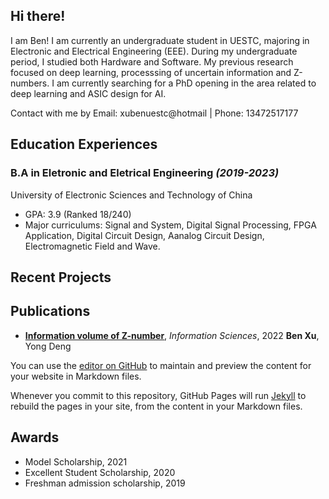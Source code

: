 ## Hi there!

I am Ben! I am currently an undergraduate student in UESTC, majoring in Electronic and Electrical Engineering (EEE). During my undergraduate period, I studied both Hardware and Software. My previous research focused on deep learning, processsing of uncertain information and Z-numbers. I am currently searching for a PhD opening in the area related to deep learning and ASIC design for AI.

Contact with me by Email: xubenuestc@hotmail | Phone: 13472517177

## Education Experiences

### B.A in Eletronic and Eletrical Engineering *(2019-2023)*
University of Electronic Sciences and Technology of China 
- GPA: 3.9 (Ranked 18/240)
- Major curriculums: Signal and System, Digital Signal Processing, FPGA Application, Digital Circuit Design, Aanalog Circuit Design, Electromagnetic Field and Wave. 


## Recent Projects



## Publications

- [**Information volume of Z-number**](https://authors.elsevier.com/c/1fRoD4ZQE82sa), *Information Sciences*, 2022
  **Ben Xu**, Yong Deng

You can use the [editor on GitHub](https://github.com/Benbenne/Benbenne.github-io/edit/gh-pages/index.md) to maintain and preview the content for your website in Markdown files.

Whenever you commit to this repository, GitHub Pages will run [Jekyll](https://jekyllrb.com/) to rebuild the pages in your site, from the content in your Markdown files.

## Awards
- Model Scholarship, 2021
- Excellent Student Scholarship, 2020
- Freshman admission scholarship, 2019


